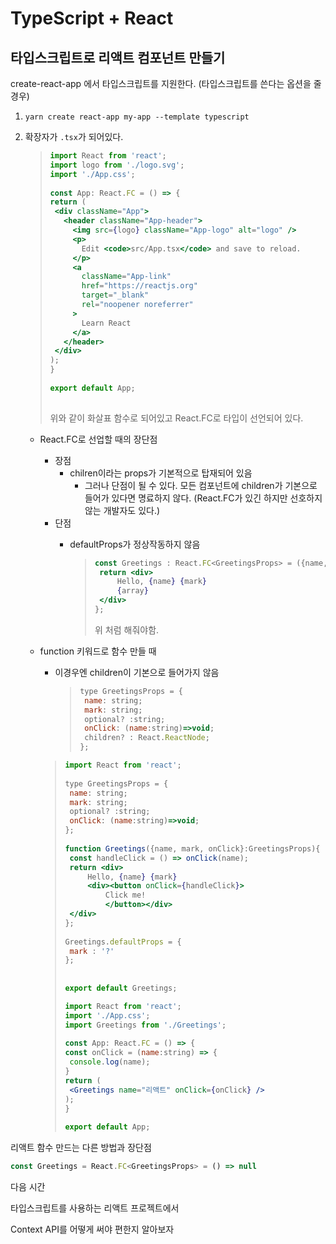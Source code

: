 # TypeScript + React

## 타입스크립트로 리액트 컴포넌트 만들기

create-react-app 에서 타입스크립트를 지원한다. \(타입스크립트를 쓴다는 옵션을 줄 경우\)

1. `yarn create react-app my-app --template typescript`
2. 확장자가 `.tsx`가 되어있다.

   > ```jsx
   > import React from 'react';
   > import logo from './logo.svg';
   > import './App.css';
   > ​
   > const App: React.FC = () => {
   > return (
   >  <div className="App">
   >    <header className="App-header">
   >      <img src={logo} className="App-logo" alt="logo" />
   >      <p>
   >        Edit <code>src/App.tsx</code> and save to reload.
   >      </p>
   >      <a
   >        className="App-link"
   >        href="https://reactjs.org"
   >        target="_blank"
   >        rel="noopener noreferrer"
   >      >
   >        Learn React
   >      </a>
   >    </header>
   >  </div>
   > );
   > }
   > ​
   > export default App;
   > ​
   > ```
   >
   > 위와 같이 화살표 함수로 되어있고 React.FC로 타입이 선언되어 있다.

   * React.FC로 선업할 때의 장단점
     * 장점
       * chilren이라는 props가 기본적으로 탑재되어 있음
         * 그러나 단점이 될 수 있다. 모든 컴포넌트에 children가 기본으로 들어가 있다면 명료하지 않다. \(React.FC가 있긴 하지만 선호하지 않는 개발자도 있다.\)
     * 단점
       * defaultProps가 정상작동하지 않음

         > ```jsx
         > const Greetings : React.FC<GreetingsProps> = ({name, mark= "!", array}) => {
         >  return <div>
         >      Hello, {name} {mark}
         >      {array}
         >  </div>
         > };
         > ```
         >
         > 위 처럼 해줘야함.
   * function 키워드로 함수 만들 때

     * 이경우엔 children이 기본으로 들어가지 않음

       > ```jsx
       > type GreetingsProps = {
       >  name: string;
       >  mark: string;
       >  optional? :string;
       >  onClick: (name:string)=>void;
       >  children? : React.ReactNode;
       > };
       > ```

     > ```jsx
     > import React from 'react';
     > ​
     > type GreetingsProps = {
     >  name: string;
     >  mark: string;
     >  optional? :string;
     >  onClick: (name:string)=>void;
     > };
     > ​
     > function Greetings({name, mark, onClick}:GreetingsProps){
     >  const handleClick = () => onClick(name);
     >  return <div>
     >      Hello, {name} {mark}
     >      <div><button onClick={handleClick}>
     >          Click me!
     >          </button></div>
     >  </div>
     > };
     > ​
     > Greetings.defaultProps = {
     >  mark : '?'
     > };
     > ​
     > ​
     > export default Greetings;
     > ```
     >
     > ```jsx
     > import React from 'react';
     > import './App.css';
     > import Greetings from './Greetings';
     > ​
     > const App: React.FC = () => {
     > const onClick = (name:string) => {
     >  console.log(name);
     > }
     > return (
     >  <Greetings name="리액트" onClick={onClick} />
     > );
     > }
     > ​
     > export default App;
     > ```

리액트 함수 만드는 다른 방법과 장단점

```jsx
const Greetings = React.FC<GreetingsProps> = () => null
```

다음 시간

타입스크립트를 사용하는 리액트 프로젝트에서

Context API를 어떻게 써야 편한지 알아보자


